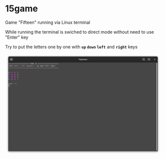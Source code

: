 # 15game

Game "Fifteen" running via Linux terminal

While running the terminal is swiched to direct mode without need to use "Enter" key

Try to put the letters one by one with <b>`up` `down` `left`</b> and <b>`right`</b> keys

![Screenshot of 15 game for Linux terminal](/img/screen.png)
